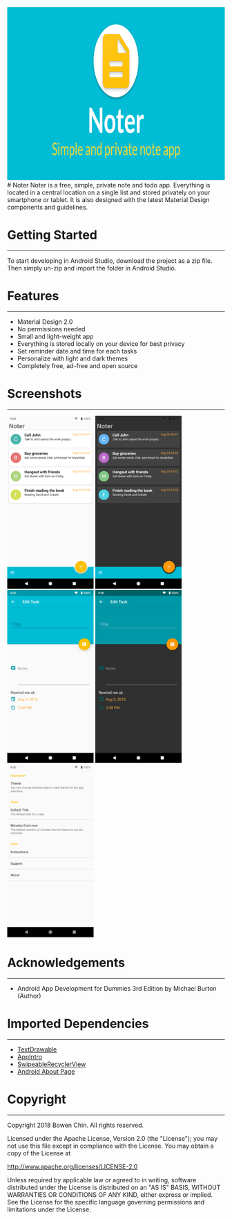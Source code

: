 <img src="screenshots/Noter-feature-graphic.png" height="400" alt="Banner"/> 
# Noter
Noter is a free, simple, private note and todo app. Everything is located in a central location on a single list and stored privately on your smartphone or tablet. It is also designed with the latest Material Design components and guidelines.

# Getting Started
--------------
To start developing in Android Studio, download the project as a zip file. Then simply un-zip and import the folder in Android Studio.

# Features
--------------
- Material Design 2.0
- No permissions needed
- Small and light-weight app
- Everything is stored locally on your device for best privacy
- Set reminder date and time for each tasks
- Personalize with light and dark themes 
- Completely free, ad-free and open source

# Screenshots
--------------
<img src="screenshots/screenshot_list_light.png" height="400" alt="Screenshot"/> 
<img src="screenshots/screenshot_list_dark.png" height="400" alt="Screenshot"/> 
<img src="screenshots/screenshot_edit_light.png" height="400" alt="Screenshot"/> 
<img src="screenshots/screenshot_edit_dark.png" height="400" alt="Screenshot"/> 
<img src="screenshots/screenshot_settings_light.png" height="400" alt="Screenshot"/> 

# Acknowledgements
--------------
* Android App Development for Dummies 3rd Edition by Michael Burton (Author)

# Imported Dependencies
--------------
* [TextDrawable](https://github.com/amulyakhare/TextDrawable)
* [AppIntro](https://github.com/apl-devs/AppIntro)
* [SwipeableRecyclerView](https://github.com/brnunes/SwipeableRecyclerView)
* [Android About Page](https://github.com/medyo/android-about-page)

# Copyright
--------------
Copyright 2018 Bowen Chin. All rights reserved. 

Licensed under the Apache License, Version 2.0 (the "License");
you may not use this file except in compliance with the License.
You may obtain a copy of the License at

   http://www.apache.org/licenses/LICENSE-2.0

Unless required by applicable law or agreed to in writing, software
distributed under the License is distributed on an "AS IS" BASIS,
WITHOUT WARRANTIES OR CONDITIONS OF ANY KIND, either express or implied.
See the License for the specific language governing permissions and
limitations under the License.
